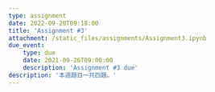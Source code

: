 ```yaml
---
type: assignment
date: 2022-09-20T09:18:00
title: 'Assignment #3'
attachment: /static_files/assignments/Assignment3.ipynb
due_event: 
    type: due
    date: 2021-09-26T09:00:00
    description: 'Assignment #3 due'
description: '本週題目一共四題。'
---
```

